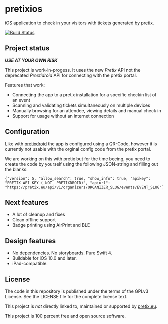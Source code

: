# pretixios

iOS application to check in your visitors with tickets generated by [pretix](https://pretix.eu).

[![Build Status](https://travis-ci.org/mdelete/pretixios.svg?branch=master)](https://travis-ci.org/mdelete/pretixios)

Project status
--------------

***USE AT YOUR OWN RISK***

This project is work-in-progess. It uses the new *Pretix* API not the deprecated *Prextidroid* API for connecting with the pretix portal. 

Features that work:

* Connecting the app to a pretix installation for a specific checkin list of an event
* Scanning and validating tickets simultaneously on multiple devices
* Manually browsing for an attendee, viewing details and manual check in
* Support for usage without an internet connection

Configuration
-------------

Like with [pretixdroid](https://github.com/pretix/pretixdroid/) the app is configured using a QR-Code, however it is currently not usable with the orginal config code from the pretix portal.

We are working on this with pretix but for the time beeing, you need to create the code by yourself using the following JSON-string and filling out the blanks:

    {"version": 5, "allow_search": true, "show_info": true, "apikey": "PRETIX API KEY (_NOT_ PRETIXDROID)", "apiurl": "https://pretix.eu/api/v1/organizers/ORGANIZER_SLUG/events/EVENT_SLUG"}

Next features
-------------

* A lot of cleanup and fixes
* Clean offline support
* Badge printing using AirPrint and BLE

Design features
---------------

* No dependencies. No storyboards. Pure Swift 4.
* Buildable for iOS 10.0 and later.
* iPad-compatible.


License
-------
The code in this repository is published under the terms of the GPLv3 License. 
See the LICENSE file for the complete license text.

This project is *not* directly linked to, maintained or supported by [pretix.eu](https://pretix.eu).

This project is 100 percent free and open source software. 
